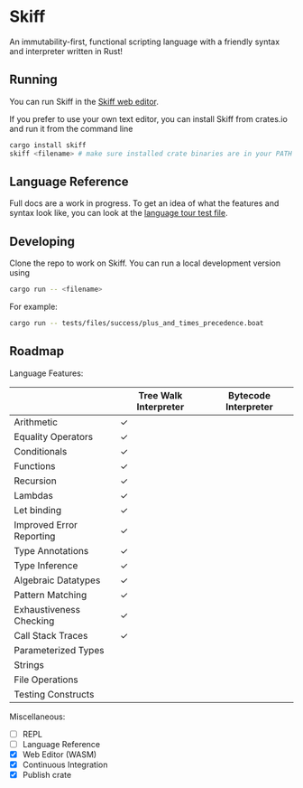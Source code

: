 # Skiff

An immutability-first, functional scripting language with a friendly syntax and interpreter written in Rust!

## Running

You can run Skiff in the [Skiff web editor](https://skiff.paulbiberstein.me/).

If you prefer to use your own text editor, you can install Skiff from crates.io and run it from the command line

```bash
cargo install skiff
skiff <filename> # make sure installed crate binaries are in your PATH
```

## Language Reference

Full docs are a work in progress. To get an idea of what the features and syntax look like, you can look at the [language tour test file](https://github.com/P-bibs/skiff/blob/master/tests/files/success/language_tour.boat).

## Developing

Clone the repo to work on Skiff. You can run a local development version using

```bash
cargo run -- <filename>
```

For example:

```bash
cargo run -- tests/files/success/plus_and_times_precedence.boat
```

## Roadmap

Language Features:

|                          | Tree Walk Interpreter | Bytecode Interpreter |
| ------------------------ | --------------------- | -------------------- |
| Arithmetic               | &check;               |                      |
| Equality Operators       | &check;               |                      |
| Conditionals             | &check;               |                      |
| Functions                | &check;               |                      |
| Recursion                | &check;               |                      |
| Lambdas                  | &check;               |                      |
| Let binding              | &check;               |                      |
| Improved Error Reporting | &check;               |                      |
| Type Annotations         | &check;               |                      |
| Type Inference           | &check;               |                      |
| Algebraic Datatypes      | &check;               |                      |
| Pattern Matching         | &check;               |                      |
| Exhaustiveness Checking  | &check;               |                      |
| Call Stack Traces        | &check;               |                      |
| Parameterized Types      |                       |                      |
| Strings                  |                       |                      |
| File Operations          |                       |                      |
| Testing Constructs       |                       |                      |

Miscellaneous:

- [ ] REPL
- [ ] Language Reference
- [x] Web Editor (WASM)
- [x] Continuous Integration
- [x] Publish crate

